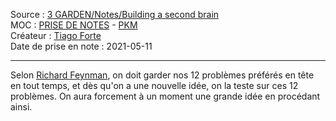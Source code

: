 Source : [3 GARDEN/Notes/Building a second brain](https://notes.eliottmeunier.com/3+GARDEN/Notes/Building+a+second+brain)  
MOC : [PRISE DE NOTES](https://notes.eliottmeunier.com/3+GARDEN/Notes/PRISE+DE+NOTES) - [PKM](https://notes.eliottmeunier.com/3+GARDEN/Notes/PKM)  
Créateur : [Tiago Forte](https://notes.eliottmeunier.com/Tiago+Forte)  
Date de prise en note : 2021-05-11

---

Selon [Richard Feynman](https://notes.eliottmeunier.com/Richard+Feynman), on doit garder nos 12 problèmes préférés en tête en tout temps, et dès qu'on a une nouvelle idée, on la teste sur ces 12 problèmes. On aura forcement à un moment une grande idée en procédant ainsi.